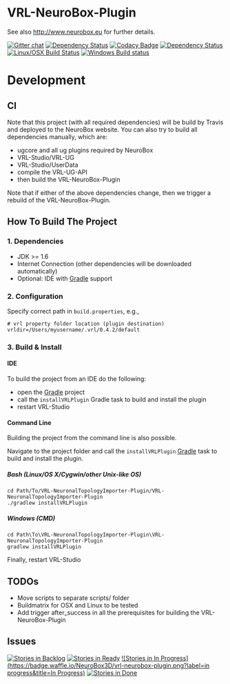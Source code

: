 VRL-NeuroBox-Plugin
========
See also http://www.neurobox.eu for further details.

[![Gitter chat](https://badges.gitter.im/woothemes/FlexSlider.png)](https://gitter.im/NeuroBox3D)
[![Dependency Status](https://www.versioneye.com/user/projects/55828a5f386664001a000727/badge.svg?style=flat)](https://www.versioneye.com/user/projects/55828a5f386664001a000727)
 [![Codacy Badge](https://api.codacy.com/project/badge/grade/24ca78102c7b48d2912ab069a2b73e2e)](https://www.codacy.com/app/stephan_5/VRL-NeuroBox-Plugin)
[![Dependency Status](https://www.versioneye.com/user/projects/55828a5f386664001a000727/badge.svg?style=flat-square)](https://www.versioneye.com/user/projects/55828a5f386664001a000727)
[![Linux/OSX Build Status](https://travis-ci.org/NeuroBox3D/VRL-NeuroBox-Plugin.svg?branch=ci)](https://travis-ci.org/NeuroBox3D/VRL-NeuroBox-Plugin)
[![Windows Build status](https://ci.appveyor.com/api/projects/status/03r2i9tp7rlu2spr/branch/ci?svg=true)](https://ci.appveyor.com/project/stephanmg/vrl-neurobox-plugin/branch/ci)


# Development

## CI
Note that this project (with all required dependencies) will be build by Travis
and deployed to the NeuroBox website. You can also try to build all dependencies
manually, which are:
- ugcore and all ug plugins required by NeuroBox
- VRL-Studio/VRL-UG 
- VRL-Studio/UserData
- compile the VRL-UG-API
- then build the VRL-NeuroBox-Plugin

Note that if either of the above dependencies change, then
we trigger a rebuild of the VRL-NeuroBox-Plugin.

## How To Build The Project

### 1. Dependencies

- JDK >= 1.6
- Internet Connection (other dependencies will be downloaded automatically)
- Optional: IDE with [Gradle](http://www.gradle.org/) support


### 2. Configuration

Specify correct path in `build.properties`, e.g.,
    
    # vrl property folder location (plugin destination)
    vrldir=/Users/myusername/.vrl/0.4.2/default

### 3. Build & Install

#### IDE

To build the project from an IDE do the following:

- open the  [Gradle](http://www.gradle.org/) project
- call the `installVRLPlugin` Gradle task to build and install the plugin
- restart VRL-Studio

#### Command Line

Building the project from the command line is also possible.

Navigate to the project folder and call the `installVRLPlugin` [Gradle](http://www.gradle.org/)
task to build and install the plugin.

##### Bash (Linux/OS X/Cygwin/other Unix-like OS)

    cd Path/To/VRL-NeuronalTopologyImporter-Plugin/VRL-NeuronalTopologyImporter-Plugin
    ./gradlew installVRLPlugin
    
##### Windows (CMD)

    cd Path\To\VRL-NeuronalTopologyImporter-Plugin\VRL-NeuronalTopologyImporter-Plugin
    gradlew installVRLPlugin

Finally, restart VRL-Studio

## TODOs
- Move scripts to separate scripts/ folder
- Buildmatrix for OSX and Linux to be tested
- Add trigger after_success in all the prerequisites for building the VRL-NeuroBox-Plugin

## Issues
[![Stories in Backlog](https://badge.waffle.io/NeuroBox3D/vrl-neurobox-plugin.png?label=backlog&title=Backlog)](http://waffle.io/NeuroBox3D/vrl-neurobox-plugin)
[![Stories in Ready](https://badge.waffle.io/NeuroBox3D/vrl-neurobox-plugin.png?label=ready&title=Ready)](http://waffle.io/NeuroBox3D/vrl-neurobox-plugin)
[![Stories in In Progress](https://badge.waffle.io/NeuroBox3D/vrl-neurobox-plugin.png?label=in progress&title=In Progress)](http://waffle.io/NeuroBox3D/vrl-neurobox-plugin)
[![Stories in Done](https://badge.waffle.io/NeuroBox3D/vrl-neurobox-plugin.png?label=done&title=Done)](http://waffle.io/NeuroBox3D/vrl-neurobox-plugin)
